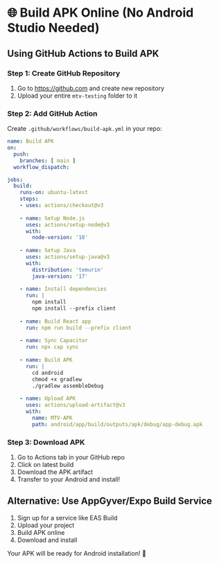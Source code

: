 # 🌐 Build APK Online (No Android Studio Needed)

## Using GitHub Actions to Build APK

### Step 1: Create GitHub Repository
1. Go to https://github.com and create new repository
2. Upload your entire `mtv-testing` folder to it

### Step 2: Add GitHub Action
Create `.github/workflows/build-apk.yml` in your repo:

```yaml
name: Build APK
on:
  push:
    branches: [ main ]
  workflow_dispatch:

jobs:
  build:
    runs-on: ubuntu-latest
    steps:
    - uses: actions/checkout@v3
    
    - name: Setup Node.js
      uses: actions/setup-node@v3
      with:
        node-version: '18'
        
    - name: Setup Java
      uses: actions/setup-java@v3
      with:
        distribution: 'temurin'
        java-version: '17'
        
    - name: Install dependencies
      run: |
        npm install
        npm install --prefix client
        
    - name: Build React app
      run: npm run build --prefix client
      
    - name: Sync Capacitor
      run: npx cap sync
      
    - name: Build APK
      run: |
        cd android
        chmod +x gradlew
        ./gradlew assembleDebug
        
    - name: Upload APK
      uses: actions/upload-artifact@v3
      with:
        name: MTV-APK
        path: android/app/build/outputs/apk/debug/app-debug.apk
```

### Step 3: Download APK
1. Go to Actions tab in your GitHub repo
2. Click on latest build
3. Download the APK artifact
4. Transfer to your Android and install!

## Alternative: Use AppGyver/Expo Build Service
1. Sign up for a service like EAS Build
2. Upload your project
3. Build APK online
4. Download and install

Your APK will be ready for Android installation! 📱
